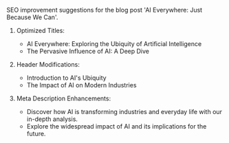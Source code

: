 SEO improvement suggestions for the blog post 'AI Everywhere: Just Because We Can'.

1. Optimized Titles:
   - AI Everywhere: Exploring the Ubiquity of Artificial Intelligence
   - The Pervasive Influence of AI: A Deep Dive

2. Header Modifications:
   - Introduction to AI's Ubiquity
   - The Impact of AI on Modern Industries

3. Meta Description Enhancements:
   - Discover how AI is transforming industries and everyday life with our in-depth analysis.
   - Explore the widespread impact of AI and its implications for the future.